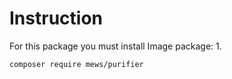 # Instruction
For this package you must install Image package:
1.
```
composer require mews/purifier
```
